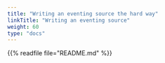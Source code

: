 ```yaml
---
title: "Writing an eventing source the hard way"
linkTitle: "Writing an eventing source"
weight: 60
type: "docs"
---
```


{{% readfile file="README.md" %}}

